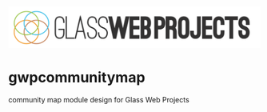 ![GWP Logo](https://github.com/chaniemobley/gwpcommunitymap/blob/master/images/glasslogo.png)
# gwpcommunitymap
community map module design for Glass Web Projects
